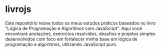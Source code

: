 # livrojs
Este repositório reúne todos os meus estudos práticos baseados no livro "Lógica de Programação e Algoritmos com JavaScript". Aqui você encontrará anotações, exercícios resolvidos, desafios e projetos simples desenvolvidos com foco em fortalecer minha base em lógica de programação e algoritmos, utilizando JavaScript puro.

